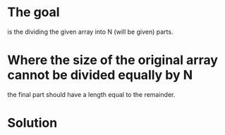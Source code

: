 # The goal
is the dividing the given array into N (will be given) parts.
# Where the size of the original array cannot be divided equally by N
the final part should have a length equal to the remainder.
# Solution


